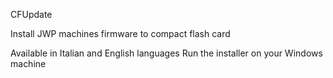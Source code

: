 CFUpdate

Install JWP machines firmware to compact flash card

Available in Italian and English languages
Run the installer on your Windows machine